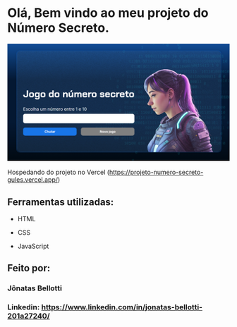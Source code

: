# Olá, Bem vindo ao meu projeto do Número Secreto.

![image](https://raw.githubusercontent.com/Jbellottis/projeto-numero-secreto/refs/heads/main/img/print-pag.png)

Hospedando do projeto no Vercel (https://projeto-numero-secreto-gules.vercel.app/)

## Ferramentas utilizadas:

* HTML

* CSS

* JavaScript

## Feito por:

### Jônatas Bellotti

### Linkedin: https://www.linkedin.com/in/jonatas-bellotti-201a27240/
